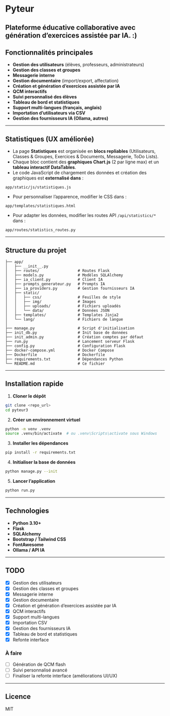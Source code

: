 # Pyteur

Plateforme éducative collaborative avec génération d’exercices assistée par IA.
:)
---

## Fonctionnalités principales

- **Gestion des utilisateurs** (élèves, professeurs, administrateurs)
- **Gestion des classes et groupes**
- **Messagerie interne**
- **Gestion documentaire** (import/export, affectation)
- **Création et génération d’exercices assistée par IA**
- **QCM interactifs**
- **Suivi personnalisé des élèves**
- **Tableau de bord et statistiques**
- **Support multi-langues (français, anglais)**
- **Importation d’utilisateurs via CSV**
- **Gestion des fournisseurs IA (Ollama, autres)**

---

## Statistiques (UX améliorée)

- La page **Statistiques** est organisée en **blocs repliables** (Utilisateurs, Classes & Groupes, Exercices & Documents, Messagerie, ToDo Lists).
- Chaque bloc contient des **graphiques Chart.js** (2 par ligne max) et un **tableau interactif DataTables**.
- Le code JavaScript de chargement des données et création des graphiques est **externalisé dans** :

```
app/static/js/statistiques.js
```

- Pour personnaliser l’apparence, modifier le CSS dans :

```
app/templates/statistiques.html
```

- Pour adapter les données, modifier les routes API `/api/statistics/*` dans :

```
app/routes/statistics_routes.py
```

---

## Structure du projet

```
├── app/
│   ├── __init__.py
│   ├── routes/                 # Routes Flask
│   ├── models.py               # Modèles SQLAlchemy
│   ├── ia_client.py            # Client IA
│   ├── prompts_generateur.py   # Prompts IA
│   ├── ia_providers.py         # Gestion fournisseurs IA
│   ├── static/
│   │   ├── css/                # Feuilles de style
│   │   ├── img/                # Images
│   │   ├── uploads/            # Fichiers uploadés
│   │   └── data/               # Données JSON
│   ├── templates/              # Templates Jinja2
│   └── lang/                   # Fichiers de langue
│
├── manage.py                   # Script d'initialisation
├── init_db.py                  # Init base de données
├── init_admin.py               # Création comptes par défaut
├── run.py                      # Lancement serveur Flask
├── config.py                   # Configuration Flask
├── docker-compose.yml          # Docker Compose
├── Dockerfile                  # Dockerfile
├── requirements.txt            # Dépendances Python
└── README.md                   # Ce fichier
```

---

## Installation rapide

1. **Cloner le dépôt**

```bash
git clone <repo_url>
cd pyteur3
```

2. **Créer un environnement virtuel**

```bash
python -m venv .venv
source .venv/bin/activate  # ou .venv\Scripts\activate sous Windows
```

3. **Installer les dépendances**

```bash
pip install -r requirements.txt
```

4. **Initialiser la base de données**

```bash
python manage.py --init
```

5. **Lancer l’application**

```bash
python run.py
```

---

## Technologies

- **Python 3.10+**
- **Flask**
- **SQLAlchemy**
- **Bootstrap / Tailwind CSS**
- **FontAwesome**
- **Ollama / API IA**

---

## TODO

- [x] Gestion des utilisateurs
- [x] Gestion des classes et groupes
- [x] Messagerie interne
- [x] Gestion documentaire
- [x] Création et génération d’exercices assistée par IA
- [x] QCM interactifs
- [x] Support multi-langues
- [x] Importation CSV
- [x] Gestion des fournisseurs IA
- [x] Tableau de bord et statistiques
- [x] Refonte interface

### À faire

- [ ] Génération de QCM flash
- [ ] Suivi personnalisé avancé
- [ ] Finaliser la refonte interface (améliorations UI/UX)

---

## Licence

MIT
